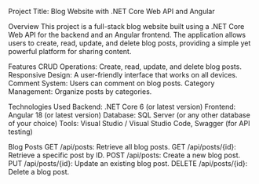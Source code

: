 Project Title: Blog Website with .NET Core Web API and Angular

Overview
This project is a full-stack blog website built using a .NET Core Web API for the backend and an Angular frontend. The application allows users to create, read, update, and delete blog posts, providing a simple yet powerful platform for sharing content.


Features
CRUD Operations: Create, read, update, and delete blog posts.
Responsive Design: A user-friendly interface that works on all devices.
Comment System: Users can comment on blog posts.
Category Management: Organize posts by categories.

Technologies Used
Backend: .NET Core 6 (or latest version)
Frontend: Angular 18 (or latest version)
Database: SQL Server (or any other database of your choice)
Tools: Visual Studio / Visual Studio Code, Swagger (for API testing)


Blog Posts
GET /api/posts: Retrieve all blog posts.
GET /api/posts/{id}: Retrieve a specific post by ID.
POST /api/posts: Create a new blog post.
PUT /api/posts/{id}: Update an existing blog post.
DELETE /api/posts/{id}: Delete a blog post.
